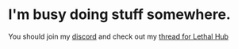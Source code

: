 # I'm busy doing stuff somewhere.
You should join my [discord](http://www.discord.gg/5z86vpW) and check out my [thread for Lethal Hub](https://v3rmillion.net/showthread.php?tid=265926)
